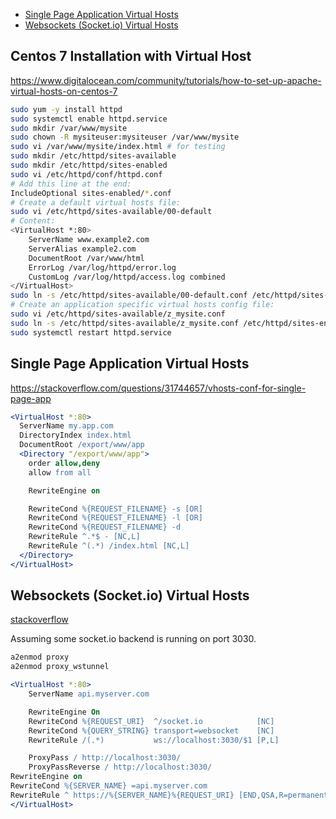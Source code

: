 - [Single Page Application Virtual Hosts](#single-page-application-virtual-hosts)
- [Websockets (Socket.io) Virtual Hosts](#websockets-socket-io-virtual-hosts)

## Centos 7 Installation with Virtual Host

https://www.digitalocean.com/community/tutorials/how-to-set-up-apache-virtual-hosts-on-centos-7


```bash
sudo yum -y install httpd
sudo systemctl enable httpd.service
sudo mkdir /var/www/mysite
sudo chown -R mysiteuser:mysiteuser /var/www/mysite
sudo vi /var/www/mysite/index.html # for testing
sudo mkdir /etc/httpd/sites-available
sudo mkdir /etc/httpd/sites-enabled
sudo vi /etc/httpd/conf/httpd.conf
# Add this line at the end:
IncludeOptional sites-enabled/*.conf
# Create a default virtual hosts file:
sudo vi /etc/httpd/sites-available/00-default
# Content:
<VirtualHost *:80>
    ServerName www.example2.com
    ServerAlias example2.com
    DocumentRoot /var/www/html
    ErrorLog /var/log/httpd/error.log
    CustomLog /var/log/httpd/access.log combined
</VirtualHost>
sudo ln -s /etc/httpd/sites-available/00-default.conf /etc/httpd/sites-enabled/
# Create an application specific virtual hosts config file:
sudo vi /etc/httpd/sites-available/z_mysite.conf
sudo ln -s /etc/httpd/sites-available/z_mysite.conf /etc/httpd/sites-enabled/
sudo systemctl restart httpd.service
```

## Single Page Application Virtual Hosts

https://stackoverflow.com/questions/31744657/vhosts-conf-for-single-page-app

```apache
<VirtualHost *:80>
  ServerName my.app.com
  DirectoryIndex index.html
  DocumentRoot /export/www/app
  <Directory "/export/www/app">
    order allow,deny
    allow from all

    RewriteEngine on

    RewriteCond %{REQUEST_FILENAME} -s [OR]
    RewriteCond %{REQUEST_FILENAME} -l [OR]
    RewriteCond %{REQUEST_FILENAME} -d
    RewriteRule ^.*$ - [NC,L]
    RewriteRule ^(.*) /index.html [NC,L]
  </Directory>
</VirtualHost>
```


## Websockets (Socket.io) Virtual Hosts

[stackoverflow](https://stackoverflow.com/questions/27526281/websockets-and-apache-proxy-how-to-configure-mod-proxy-wstunnel/27534443#27534443
)

Assuming some socket.io backend is running on port 3030.

```bash
a2enmod proxy
a2enmod proxy_wstunnel
```


```apache
<VirtualHost *:80>
    ServerName api.myserver.com

    RewriteEngine On
    RewriteCond %{REQUEST_URI}  ^/socket.io            [NC]
    RewriteCond %{QUERY_STRING} transport=websocket    [NC]
    RewriteRule /(.*)           ws://localhost:3030/$1 [P,L]

    ProxyPass / http://localhost:3030/
    ProxyPassReverse / http://localhost:3030/
RewriteEngine on
RewriteCond %{SERVER_NAME} =api.myserver.com
RewriteRule ^ https://%{SERVER_NAME}%{REQUEST_URI} [END,QSA,R=permanent]
</VirtualHost>
```
